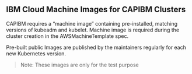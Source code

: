 ## IBM Cloud Machine Images for CAPIBM Clusters

CAPIBM requires a “machine image” containing pre-installed, matching versions of kubeadm and kubelet. Machine image is required during the cluster creation in the AWSMachineTemplate spec.

Pre-built public Images are published by the maintainers regularly for each new Kubernetes version.

>Note: These images are only for the test purpose